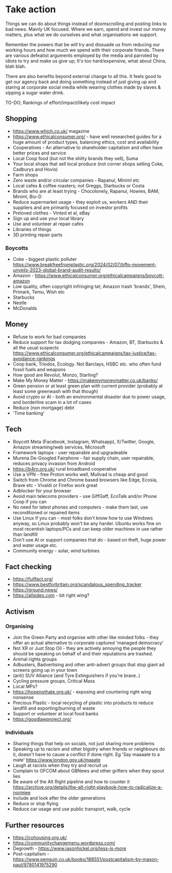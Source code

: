 # Take action
Things we can do about things instead of doomscrolling and posting links to bad news. Mainly UK focused. Where we earn, spend and invest our money matters, plus what we do ourselves and what organisations we support.

Remember the powers that be will try and dissuade us from reducing our working hours and how much we spend with their corporate friends. There are various defeatist arguments employed by the media and parroted by idiots to try and make us give up; It's too hard/expensive, what about China, blah blah.

There are also benefits beyond external change to all this. It feels good to get our agency back and doing something instead of just giving up and staring at corporate social media while wearing clothes made by slaves & sipping a sugar water drink.

TO-DO; Rankings of effort/impact/likely cost impact

## Shopping
- https://www.which.co.uk/ magazine
- https://www.ethicalconsumer.org/ - have well researched guides for a huge amount of product types, balancing ethics, cost and availability
- Cooperatives - An alternative to shareholder capitalism and often have better prices and service
- Local Coop food (but not the shitty brands they sell), Suma
- Your local shops that sell local produce (not corner shops selling Coke, Cadburys and Hovis)
- Farm shops
- Zero waste and/or circular companies - Rapanui, Miniml etc
- Local cafes & coffee roasters; not Greggs, Starbucks or Costa
- Brands who are at least trying - Chocolonely, Rapanui, Howies, BAM, Miniml, Bio-D
- Reduce supermarket usage - they exploit us, workers AND their suppliers and are primarily focused on investor profits  
- Preloved clothes - Vinted et al, eBay
- Sign up and use your local library
- Use and volunteer at repair cafes
- Libraries of things
- 3D printing repair parts 

### Boycotts
- Coke - biggest plastic polluter https://www.breakfreefromplastic.org/2024/02/07/bffp-movement-unveils-2023-global-brand-audit-results/
- Amazon - https://www.ethicalconsumer.org/ethicalcampaigns/boycott-amazon
- Low quality, often copyright infringing tat; Amazon trash 'brands', Shein, Primark, Temu, Wish etc 
- Starbucks
- Nestle
- McDonalds

## Money
- Refuse to work for bad companies
- Reduce support for tax dodging companies - Amazon, BT, Starbucks & all the usual suspects https://www.ethicalconsumer.org/ethicalcampaigns/tax-justice/tax-avoidance-rankings
- Coop bank, Triodos, Ecology. Not Barclays, HSBC etc. who often fund fossil fuels and weapons
- How good are Revolut, Monzo, Starling?
- Make My Money Matter - https://makemymoneymatter.co.uk/banks/
- Green pension or at least green plan with current provider (probably at least some greenwash with that though)
- Avoid crypto or AI - both an environmental disaster due to power usage, and borderline scam in a lot of cases
- Reduce (non mortgage) debt
- 'Time banking'

## Tech
- Boycott Meta (Facebook, Instagram, Whatsapp), X/Twitter, Google, Amazon streaming/web services, Microsoft
- Framework laptops - user repairable and upgradeable
- Murena De-Googled Fairphone - fair supply chain, user repairable, reduces privacy invasion from Android
- https://b4rn.org.uk/ rural broadband cooperative
- Use a VPN - free Proton works well, Mullvad is cheap and good
- Switch from Chrome and Chrome based browsers like Edge, Ecosia, Brave etc - Vivaldi or Firefox work great
- Adblocker for your browser
- Avoid main telecoms providers - use GiffGaff, EcoTalk and/or Phone Coop if you can
- No need for latest phones and computers - make them last, use reconditioned or repaired items
- Use Linux if you can - most folks don't know how to use Windows anyway, so Linux probably won't be any harder.  Ubuntu works fine on most recentish laptops/PCs and can keep older machines in use rather than landfill
- Don't use AI or support companies that do - based on theft, huge power and water usage etc.
- Community energy - solar, wind turbines 

## Fact checking
- https://fullfact.org/
- https://www.bestforbritain.org/scandalous_spending_tracker
- https://ground.news/
- https://allsides.com - bit right wing?

## Activism
### Organising
- Join the Green Party and organise with other like minded folks - they offer an actual alternative to corporate captured 'managed democracy'
- Not XR or Just Stop Oil - they are actively annoying the people they should be speaking on behalf of and their reputations are trashed. 
- Animal rights groups
- Adbusters, Badvertising and other anti-advert groups that stop giant ad screens going up in your town
- (anti) SUV Alliance (and Tyre Extinguishers if you're brave..)
- Cycling pressure groups, Critical Mass
- Local MPs?
- https://hopenothate.org.uk/ - exposing and countering right wing nonsense
- Precious Plastic - local recycling of plastic into products to reduce landfill and exporting/burning of waste
- Support or volunteer at local food banks
- https://goodlawproject.org/
  
### Individuals
- Sharing things that help on socials, not just sharing more problems
- Speaking up to racism and other bigotry when friends or neighbours do it, doesn't have to cause a conflict if done right. Eg 'Say maaaate to a mate' https://www.london.gov.uk/maaate
- Laugh at racists when they try and recruit us
- Complain to OFCOM about GBNews and other grifters when they spout lies 
- Be aware of the Alt Right pipeline and how to counter it https://archive.org/details/the-alt-right-playbook-how-to-radicalize-a-normiee
- Include and look after the older generations
- Reduce or stop flying
- Reduce car usage and use public transport, walk, cycle

## Further resources
- https://cohousing.org.uk/
- https://communitychangemenu.wordpress.com/
- Degrowth - https://www.jasonhickel.org/less-is-more
- Post-capitalism - https://www.penguin.co.uk/books/188551/postcapitalism-by-mason-paul/9780141975290
